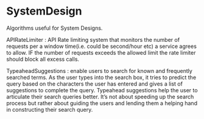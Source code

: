 # SystemDesign
Algorithms useful for System Designs.

APIRateLimiter :
API Rate limiting system that monitors the number of requests per a window time(i.e. could be second/hour etc) a service agrees to allow. 
IF the number of requests exceeds the allowed limit the rate limiter should block all excess calls.

TypeaheadSuggestions : 
enable users to search for known and frequently searched terms. As the user types into the search box, 
it tries to predict the query based on the characters the user has entered and gives a list of suggestions to complete the query. 
Typeahead suggestions help the user to articulate their search queries better. 
It’s not about speeding up the search process but rather about guiding the users and lending them a helping hand in constructing their search query.
